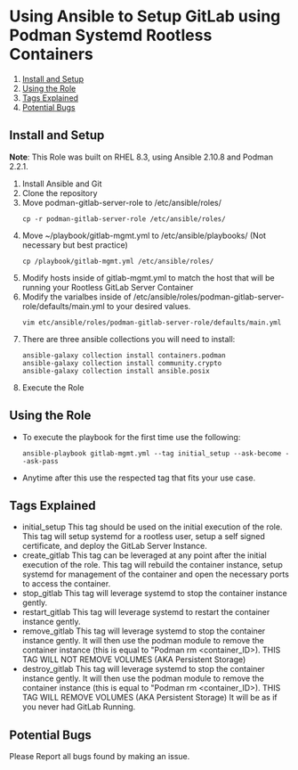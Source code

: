 # Using Ansible to Setup GitLab using Podman Systemd Rootless Containers 

1. [Install and Setup](https://github.com/HerbBoy/ansible-podman-gitlab-server-role#install-and-setup)
2. [Using the Role](https://github.com/HerbBoy/ansible-podman-gitlab-server-role#using-the-role)
3. [Tags Explained](https://github.com/HerbBoy/ansible-podman-gitlab-server-role#tags-explained)
4. [Potential Bugs](https://github.com/HerbBoy/ansible-podman-gitlab-server-role#potential-bugs)

## Install and Setup
**Note**: This Role was built on RHEL 8.3, using Ansible 2.10.8 and Podman 2.2.1.

1. Install Ansible and Git
2. Clone the repository
3. Move podman-gitlab-server-role to /etc/ansible/roles/
    ```
    cp -r podman-gitlab-server-role /etc/ansible/roles/

    ```
4. Move ~/playbook/gitlab-mgmt.yml to /etc/ansible/playbooks/ (Not necessary but best practice)
    ```
    cp /playbook/gitlab-mgmt.yml /etc/ansible/roles/

    ```
5. Modify hosts inside of gitlab-mgmt.yml to match the host that will be running your Rootless GitLab Server Container
6. Modify the varialbes inside of /etc/ansible/roles/podman-gitlab-server-role/defaults/main.yml to your desired values.
    ```
    vim etc/ansible/roles/podman-gitlab-server-role/defaults/main.yml

    ```
7. There are three ansible collections you will need to install:
    ```
    ansible-galaxy collection install containers.podman
    ansible-galaxy collection install community.crypto
    ansible-galaxy collection install ansible.posix

    ```
8. Execute the Role

## Using the Role

- To execute the playbook for the first time use the following:
    ```
    ansible-playbook gitlab-mgmt.yml --tag initial_setup --ask-become --ask-pass

    ```
- Anytime after this use the respected tag that fits your use case.

## Tags Explained

- initial_setup
    This tag should be used on the initial execution of the role. This tag will setup systemd for a rootless user, setup a self signed certificate, and deploy the GitLab Server Instance.
- create_gitlab
    This tag can be leveraged at any point after the initial execution of the role. This tag will rebuild the container instance, setup systemd for management of the container and open the necessary ports to access the container.
- stop_gitlab
    This tag will leverage systemd to stop the container instance gently. 
- restart_gitlab
    This tag will leverage systemd to restart the container instance gently. 
- remove_gitlab
    This tag will leverage systemd to stop the container instance gently. It will then use the podman module to remove the container instance (this is equal to "Podman rm <container_ID>). THIS TAG WILL NOT REMOVE VOLUMES (AKA Persistent Storage) 
- destroy_gitlab
    This tag will leverage systemd to stop the container instance gently. It will then use the podman module to remove the container instance (this is equal to "Podman rm <container_ID>). THIS TAG WILL REMOVE VOLUMES (AKA Persistent Storage) It will be as if you never had GitLab Running.

## Potential Bugs
Please Report all bugs found by making an issue.